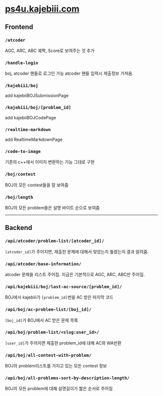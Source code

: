 # [ps4u.kajebiii.com](https://ps4u.kajebiii.com)
## Frontend

### `/atcoder`
AGC, ARC, ABC 궤짝, Score로 보여주는 것 추가

### `/handle-login`
boj, atcoder 핸들로 로그인 가능
atcoder 핸들 입력시 제출정보 가져옴.

### `/kajebiii/boj`
add kajebiiBOJSubmissionPage

### `/kajebiii/boj/[problem_id]`
add kajebiiBOJCodePage

### `/realtime-markdown`
add RealtimeMarkdownPage

### `/code-to-image`
기존의 c++에서 이미지 변환하는 기능 그대로 구현

### `/boj/contest`
BOJ의 모든 contest들을 잘 보여줌

### `/boj/length`
BOJ의 모든 problem들은 설명 바이트 순으로 보여줌

----------

## Backend
### `/api/atcoder/problem-list/[atcoder_id]/`
`[atcoder_id]`가 주어지면, 제출한 문제에 대해서 맞았는지 틀렸는지 결과 알려줌.

### `/api/atcoder/base-information/`
atcoder 문제들 리스트 주어짐. 지금은 기본적으로 AGC, ARC, ABC만 주어짐.

### `/api/kajebiii/boj/last-ac-source/[problem_id]/`
BOJ에서 kajebiii가 `[problem_id]`번을 AC 받은 마지막 코드

### `/api/boj/ac-problem-list/[boj_id]/`
`[boj_id]`가 BOJ에서 AC 받은 문제 목록

### `/api/boj/problem-list/<slug:user_id>/`
`[user_id]`가 주어지면 제출한 problem_id에 대해 AC와 WA반환

### `/api/boj/all-contest-with-problem/`
BOJ의 problem리스트를 가지고 있는 모든 contest 정보

### `/api/boj/all-problems-sort-by-description-length/`
BOJ의 모든 problem에 대해 설명길이가 짧은 순서로 주어짐
